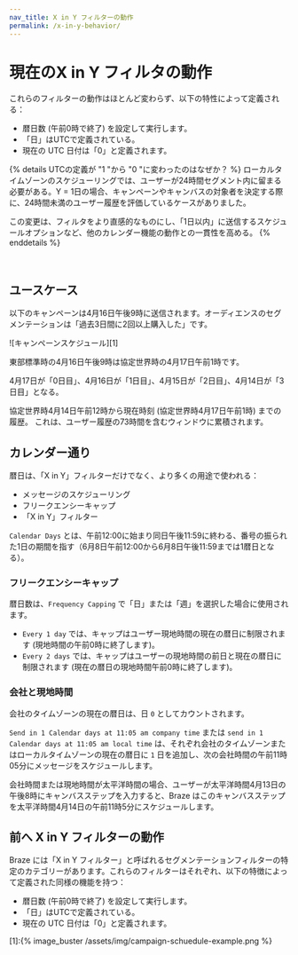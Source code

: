 ```yaml
---
nav_title: X in Y フィルターの動作
permalink: /x-in-y-behavior/
---
```


# 現在のX in Y フィルタの動作

これらのフィルターの動作はほとんど変わらず、以下の特性によって定義される：

- 暦日数 (午前0時で終了) を設定して実行します。
- 「日」はUTCで定義されている。
- 現在の UTC 日付は「0」と定義されます。

{% details UTCの定義が "1 "から "0 "に変わったのはなぜか？ %}
ローカルタイムゾーンのスケジューリングでは、ユーザーが24時間セグメント内に留まる必要がある。Y = 1日の場合、キャンペーンやキャンバスの対象者を決定する際に、24時間未満のユーザー履歴を評価しているケースがありました。

この変更は、フィルタをより直感的なものにし、「1日以内」に送信するスケジュールオプションなど、他のカレンダー機能の動作との一貫性を高める。
{% enddetails %}

<br>

## ユースケース

以下のキャンペーンは4月16日午後9時に送信されます。オーディエンスのセグメンテーションは「過去3日間に2回以上購入した」です。

![キャンペーンスケジュール][1]

東部標準時の4月16日午後9時は協定世界時の4月17日午前1時です。

4月17日が「0日目」、4月16日が「1日目」、4月15日が「2日目」、4月14日が「3日目」となる。

協定世界時4月14日午前12時から現在時刻 (協定世界時4月17日午前1時) までの履歴。
これは、ユーザー履歴の73時間を含むウィンドウに累積されます。

## カレンダー通り

暦日は、「X in Y」フィルターだけでなく、より多くの用途で使われる：

- メッセージのスケジューリング
- フリークエンシーキャップ
- 「X in Y」フィルター

`Calendar Days` とは、午前12:00に始まり同日午後11:59に終わる、番号の振られた1日の期間を指す（6月8日午前12:00から6月8日午後11:59までは1暦日となる）。

### フリークエンシーキャップ

暦日数は、`Frequency Capping` で「日」または「週」を選択した場合に使用されます。

- `Every 1 day` では、キャップはユーザー現地時間の現在の暦日に制限されます (現地時間の午前0時に終了します)。
- `Every 2 days` では、キャップはユーザーの現地時間の前日と現在の暦日に制限されます (現在の暦日の現地時間午前0時に終了します)。

### 会社と現地時間

会社のタイムゾーンの現在の暦日は、日 `0` としてカウントされます。

`Send in 1 Calendar days at 11:05 am company time` または `send in 1 Calendar days at 11:05 am local time` は、それぞれ会社のタイムゾーンまたはローカルタイムゾーンの現在の暦日に `1` 日を追加し、次の会社時間の午前11時05分にメッセージをスケジュールします。

会社時間または現地時間が太平洋時間の場合、ユーザーが太平洋時間4月13日の午後8時にキャンバスステップを入力すると、Braze はこのキャンバスステップを太平洋時間4月14日の午前11時5分にスケジュールします。

## 前へ X in Y フィルターの動作

Braze には「X in Y フィルター」と呼ばれるセグメンテーションフィルターの特定のカテゴリーがあります。これらのフィルターはそれぞれ、以下の特徴によって定義された同様の機能を持つ：

- 暦日数 (午前0時で終了) を設定して実行します。
- 「日」はUTCで定義されている。
- 現在の UTC 日付は「0」と定義されます。



[1]:{% image_buster /assets/img/campaign-schuedule-example.png %}
